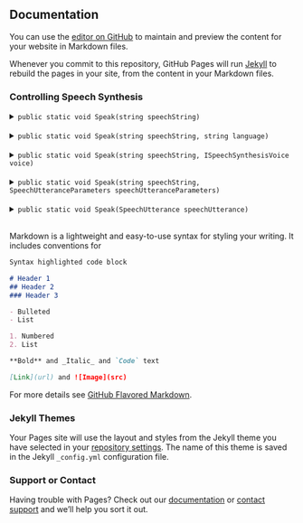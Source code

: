 ## Documentation

You can use the [editor on GitHub](https://github.com/revolt3r/TextToSpeech/edit/master/index.md) to maintain and preview the content for your website in Markdown files.

Whenever you commit to this repository, GitHub Pages will run [Jekyll](https://jekyllrb.com/) to rebuild the pages in your site, from the content in your Markdown files.

### Controlling Speech Synthesis


<details><summary><code>public static void Speak(string speechString)</code></summary>
<p>
<strong>Description</strong><br>
Enqueues an utterance to be spoken using DefaultParameters<br>
<strong>Parameters</strong><br>
  <i>speechString</i> - The text to be spoken in the utterance.<br>
<strong>Example</strong>
  <pre>TTS.Speak("Hello world!");</pre><br>
</p>
</details>
<br>

<details><summary><code>public static void Speak(string speechString, string language)</code></summary>
<p>
<strong>Description</strong><br>
Enqueues an utterance to be spoken using a voice object for the specified language and locale.<br>
<strong>Parameters</strong><br>
  <i>speechString</i> - The text to be spoken in the utterance.<br>
  <i>language</i> - A BCP 47 code specifying language and locale for a voice.<br>
<strong>Example</strong>
  <pre>TTS.Speak("Hello world!", "en-US");</pre><br>
</p>
</details>
<br>

<details><summary><code>public static void Speak(string speechString, ISpeechSynthesisVoice voice)</code></summary>
<p>
<strong>Description</strong><br>
Enqueues an utterance to be spoken using a specific voice object<br>
<strong>Parameters</strong><br>
  <i>speechString</i> - The text to be spoken in the utterance.<br>
  <i>voice</i> - The voice used to speak the utterance.<br>
<strong>Example</strong>
  <pre>
  var voice = TTS.GetVoiceForLanguage("en-US");
  TTS.Speak("Hello world!", voice);</pre><br>
</p>
</details>
<br>

<details><summary><code>public static void Speak(string speechString, SpeechUtteranceParameters speechUtteranceParameters)</code></summary>
<p>
<strong>Description</strong><br>
Enqueues an utterance to be spoken with default voice using specific parameters<br>
<strong>Parameters</strong><br>
  <i>speechString</i> - The text to be spoken in the utterance.<br>
  <i>speechUtteranceParameters</i> - Parameters that affect the speech<br>
<strong>Example</strong>
  <pre>
  var parameters = new SpeechUtteranceParameters();
  TTS.Speak("Hello world!", parameters);</pre><br>
</p>
</details>
<br>

<details><summary><code>public static void Speak(SpeechUtterance speechUtterance)</code></summary>
  <p>
<strong>Description</strong><br>
Enqueues an utterance to be spoken with using specific parameters<br>
<strong>Parameters</strong><br>
  <i>speechUtterance</i> - A chunk of text to be spoken, along with parameters that affect its speech.<br>
<strong>Example</strong>
  <pre>
  var utterance = new SpeechUtterance("Hello world!");
  TTS.Speak(utterance);</pre><br>
  </p>
</details>
<br>















Markdown is a lightweight and easy-to-use syntax for styling your writing. It includes conventions for

```markdown
Syntax highlighted code block

# Header 1
## Header 2
### Header 3

- Bulleted
- List

1. Numbered
2. List

**Bold** and _Italic_ and `Code` text

[Link](url) and ![Image](src)
```

For more details see [GitHub Flavored Markdown](https://guides.github.com/features/mastering-markdown/).

### Jekyll Themes

Your Pages site will use the layout and styles from the Jekyll theme you have selected in your [repository settings](https://github.com/revolt3r/TextToSpeech/settings). The name of this theme is saved in the Jekyll `_config.yml` configuration file.

### Support or Contact

Having trouble with Pages? Check out our [documentation](https://help.github.com/categories/github-pages-basics/) or [contact support](https://github.com/contact) and we’ll help you sort it out.
